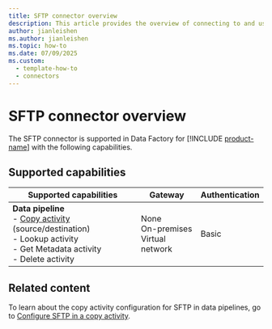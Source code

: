 ```yaml
---
title: SFTP connector overview
description: This article provides the overview of connecting to and using SFTP data in Data Factory.
author: jianleishen
ms.author: jianleishen
ms.topic: how-to
ms.date: 07/09/2025
ms.custom:
  - template-how-to
  - connectors
---
```


# SFTP connector overview

The SFTP connector is supported in Data Factory for [!INCLUDE [product-name](../includes/product-name.md)] with the following capabilities.

## Supported capabilities

| Supported capabilities                                                                 | Gateway                        | Authentication   |
|----------------------------------------------------------------------------------------|--------------------------------|------------------|
| **Data pipeline** <br>- [Copy activity](connector-sftp-copy-activity.md) (source/destination)<br>- Lookup activity<br>- Get Metadata activity<br>- Delete activity| None<br> On-premises<br> Virtual network | Basic           |

## Related content

To learn about the copy activity configuration for SFTP in data pipelines, go to [Configure SFTP in a copy activity](connector-sftp-copy-activity.md).
